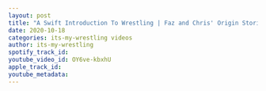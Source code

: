 ```yaml
---
layout: post
title: "A Swift Introduction To Wrestling | Faz and Chris' Origin Stories | #EP1"
date: 2020-10-18
categories: its-my-wrestling videos
author: its-my-wrestling
spotify_track_id: 
youtube_video_id: OY6ve-kbxhU
apple_track_id: 
youtube_metadata: 
---
```

